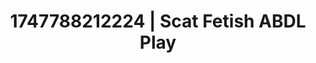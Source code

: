 ---
categories:
- Volleyball
- Erotic dance
- Football-themed kink
- Athlete
- Delicate restraint
image: /assets/images/1747788212224.jpg
layout: post
seo:
  description: Featured content with exclusive ABDL Play, Scat Fetish. HD images available.
  keywords: ABDL Play, Scat Fetish
  og_image: /assets/images/1747788212224.jpg
  schema_type: VisualArtwork
tags:
- ABDL Play
- '#1747788212224'
- Scat Fetish
title: 1747788212224 | Scat Fetish ABDL Play
---